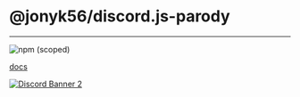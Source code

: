 # @jonyk56/discord.js-parody
___

![npm (scoped)](https://img.shields.io/npm/v/@jonyk56/discord.js-parody?style=plastic)

[docs](http://jonyk56.github.io/discord.js-parody?api)

[![Discord Banner 2](https://discordapp.com/api/guilds/702215705898254338/widget.png?style=banner2)](//discord.gg/WPbF3eV)

